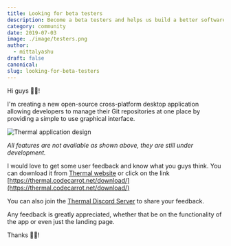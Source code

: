 ```yaml
---
title: Looking for beta testers
description: Become a beta testers and helps us build a better software.
category: community
date: 2019-07-03
image: ./image/testers.png
author:
  - mittalyashu
draft: false
canonical:
slug: looking-for-beta-testers
---
```


Hi guys 👋🏻!

I'm creating a new open-source cross-platform desktop application allowing developers to manage their Git repositories at one place by providing a simple to use graphical interface.

![Thermal application design](../../static/images/app-screenshot-2x.png)

_All features are not available as shown above, they are still under development._

I would love to get some user feedback and know what you guys think. You can download it from [Thermal website](https://thermal.codecarrot.net/) or click on the link [https://thermal.codecarrot.net/download/](https://thermal.codecarrot.net/download/)

You can also join the [Thermal Discord Server](https://discord.gg/yuK7zfg) to share your feedback.

Any feedback is greatly appreciated, whether that be on the functionality of the app or even just the landing page.

Thanks 🙏🏻!
